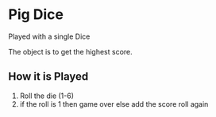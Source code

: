 # Pig Dice

Played with a single Dice

The object is to get the highest score.

## How it is Played

1. Roll the die (1-6)
2. if the roll is 1
    then game over
    else
        add the score 
        roll again